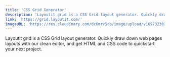 ```yaml
---
title: 'CSS Grid Generator'
description: 'Layoutit grid is a CSS Grid layout generator. Quickly draw down web pages layouts with our clean editor, and get HTML and CSS code to quickstart your next project.'
link: 'https://grid.layoutit.com/'
imageURL: 'https://res.cloudinary.com/dc6mrv5cb/image/upload/v1697323013/personal-resources/css/grid.layoutit.com__btifvh.png'
---
```

Layoutit grid is a CSS Grid layout generator. Quickly draw down web pages layouts with our clean editor, and get HTML and CSS code to quickstart your next project.